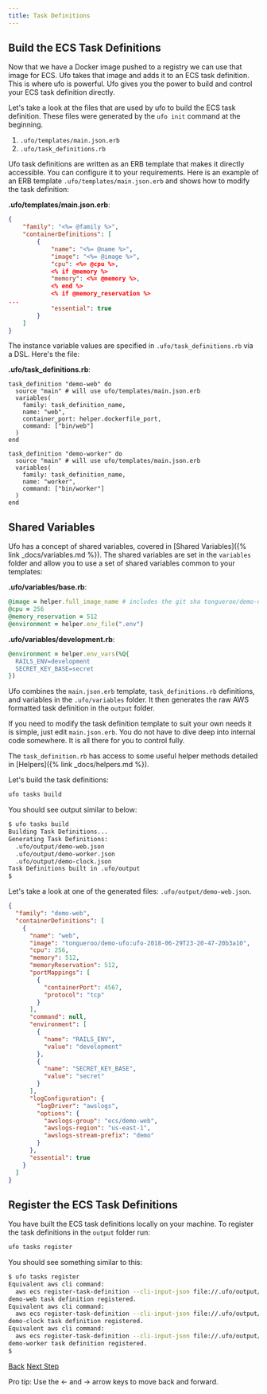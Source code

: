 ```yaml
---
title: Task Definitions
---
```


## Build the ECS Task Definitions

Now that we have a Docker image pushed to a registry we can use that image for ECS.  Ufo takes that image and adds it to an ECS task definition.  This is where ufo is powerful.  Ufo gives you the power to build and control your ECS task definition directly.

Let's take a look at the files that are used by ufo to build the ECS task definition.  These files were generated by the `ufo init` command at the beginning.

1. `.ufo/templates/main.json.erb`
2. `.ufo/task_definitions.rb`

Ufo task definitions are written as an ERB template that makes it directly accessible. You can configure it to your requirements.  Here is an example of an ERB template `.ufo/templates/main.json.erb` and shows how to modify the task definition:

**.ufo/templates/main.json.erb**:

```json
{
    "family": "<%= @family %>",
    "containerDefinitions": [
        {
            "name": "<%= @name %>",
            "image": "<%= @image %>",
            "cpu": <%= @cpu %>,
            <% if @memory %>
            "memory": <%= @memory %>,
            <% end %>
            <% if @memory_reservation %>
...
            "essential": true
        }
    ]
}
```

The instance variable values are specified in `.ufo/task_definitions.rb` via a DSL.  Here's the file:

**.ufo/task_definitions.rb**:

```
task_definition "demo-web" do
  source "main" # will use ufo/templates/main.json.erb
  variables(
    family: task_definition_name,
    name: "web",
    container_port: helper.dockerfile_port,
    command: ["bin/web"]
  )
end

task_definition "demo-worker" do
  source "main" # will use ufo/templates/main.json.erb
  variables(
    family: task_definition_name,
    name: "worker",
    command: ["bin/worker"]
  )
end
```

## Shared Variables

Ufo has a concept of shared variables, covered in [Shared Variables]({% link _docs/variables.md %}). The shared variables are set in the `variables` folder and allow you to use a set of shared variables common to your templates:

**.ufo/variables/base.rb**:

```ruby
@image = helper.full_image_name # includes the git sha tongueroo/demo-ufo:ufo-[sha].
@cpu = 256
@memory_reservation = 512
@environment = helper.env_file(".env")
```

**.ufo/variables/development.rb**:

```ruby
@environment = helper.env_vars(%Q{
  RAILS_ENV=development
  SECRET_KEY_BASE=secret
})
```

Ufo combines the `main.json.erb` template, `task_definitions.rb` definitions, and variables in the `.ufo/variables` folder.  It then generates the raw AWS formatted task definition in the `output` folder.

If you need to modify the task definition template to suit your own needs it is simple, just edit `main.json.erb`.  You do not have to dive deep into internal code somewhere.  It is all there for you to control fully.

The `task_definition.rb` has access to some useful helper methods detailed in [Helpers]({% link _docs/helpers.md %}).

Let's build the task definitions:

```sh
ufo tasks build
```

You should see output similar to below:

```sh
$ ufo tasks build
Building Task Definitions...
Generating Task Definitions:
  .ufo/output/demo-web.json
  .ufo/output/demo-worker.json
  .ufo/output/demo-clock.json
Task Definitions built in .ufo/output
$
```

Let's take a look at one of the generated files: `.ufo/output/demo-web.json`.

```json
{
  "family": "demo-web",
  "containerDefinitions": [
    {
      "name": "web",
      "image": "tongueroo/demo-ufo:ufo-2018-06-29T23-20-47-20b3a10",
      "cpu": 256,
      "memory": 512,
      "memoryReservation": 512,
      "portMappings": [
        {
          "containerPort": 4567,
          "protocol": "tcp"
        }
      ],
      "command": null,
      "environment": [
        {
          "name": "RAILS_ENV",
          "value": "development"
        },
        {
          "name": "SECRET_KEY_BASE",
          "value": "secret"
        }
      ],
      "logConfiguration": {
        "logDriver": "awslogs",
        "options": {
          "awslogs-group": "ecs/demo-web",
          "awslogs-region": "us-east-1",
          "awslogs-stream-prefix": "demo"
        }
      },
      "essential": true
    }
  ]
}
```

## Register the ECS Task Definitions

You have built the ECS task definitions locally on your machine. To register the task definitions in the `output` folder run:

```sh
ufo tasks register
```

You should see something similar to this:

```sh
$ ufo tasks register
Equivalent aws cli command:
  aws ecs register-task-definition --cli-input-json file://.ufo/output/demo-web.json
demo-web task definition registered.
Equivalent aws cli command:
  aws ecs register-task-definition --cli-input-json file://.ufo/output/demo-clock.json
demo-clock task definition registered.
Equivalent aws cli command:
  aws ecs register-task-definition --cli-input-json file://.ufo/output/demo-worker.json
demo-worker task definition registered.
$
```

<a id="prev" class="btn btn-basic" href="{% link _docs/tutorial-ufo-docker-build.md %}">Back</a>
<a id="next" class="btn btn-primary" href="{% link _docs/tutorial-ufo-ship.md %}">Next Step</a>
<p class="keyboard-tip">Pro tip: Use the <- and -> arrow keys to move back and forward.</p>

